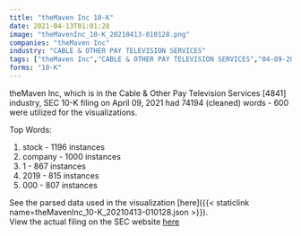 ```yaml
---
title: "theMaven Inc 10-K"
date: 2021-04-13T01:01:28
image: "theMavenInc_10-K_20210413-010128.png"
companies: "theMaven Inc"
industry: "CABLE & OTHER PAY TELEVISION SERVICES"
tags: ["theMaven Inc","CABLE & OTHER PAY TELEVISION SERVICES","04-09-2021","10-K"]
forms: "10-K"
---
```

theMaven Inc, which is in the Cable & Other Pay Television Services [4841] industry, SEC 10-K filing on April 09, 2021 had 74194 (cleaned) words - 600 were utilized for the visualizations.

Top Words:
1. stock - 1196 instances
2. company - 1000 instances
3. 1 - 867 instances
4. 2019 - 815 instances
5. 000 - 807 instances


See the parsed data used in the visualization [here]({{< staticlink name=theMavenInc_10-K_20210413-010128.json >}}).  
View the actual filing on the SEC website [here](https://www.sec.gov/Archives/edgar/data/894871/0001493152-21-008388.txt)
